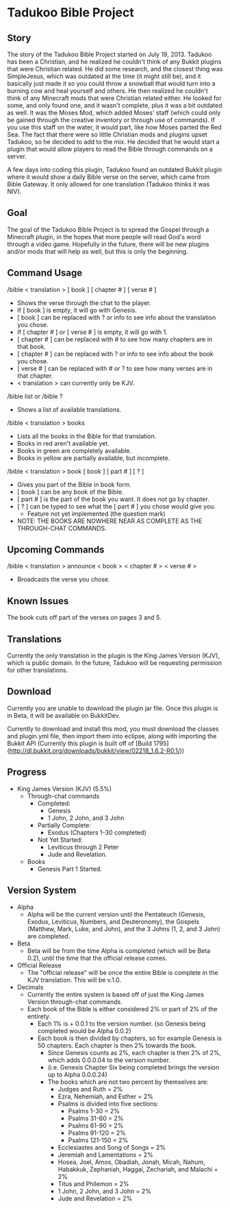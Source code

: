 Tadukoo Bible Project
=====================

Story
-----
The story of the Tadukoo Bible Project started on July 19, 2013. Tadukoo has been a Christian, and he realized he couldn't think of any Bukkit plugins
that were Christian related. He did some research, and the closest thing was SimpleJesus, which was outdated at the time (it might still be), and it
basically just made it so you could throw a snowball that would turn into a burning cow and heal yourself and others. He then realized he couldn't
think of any Minecraft mods that were Christian related either. He looked for some, and only found one, and it wasn't complete, plus it was a bit
outdated as well. It was the Moses Mod, which added Moses' staff (which could only be gained through the creative inventory or through use of
commands). If you use this staff on the water, it would part, like how Moses parted the Red Sea. The fact that there were so little Christian mods
and plugins upset Tadukoo, so he decided to add to the mix. He decided that he would start a plugin that would allow players to read the Bible through
commands on a server.

A few days into coding this plugin, Tadukoo found an outdated Bukkit plugin where it would show a daily Bible verse on the server, which came from
Bible Gateway. It only allowed for one translation (Tadukoo thinks it was NIV).

Goal
----
The goal of the Tadukoo Bible Project is to spread the Gospel through a Minecraft plugin, in the hopes that more people will read God's word through
a video game. Hopefully in the future, there will be new plugins and/or mods that will help as well, but this is only the beginning.

Command Usage
-------------
/bible < translation > [ book ] [ chapter # ] [ verse # ]
   * Shows the verse through the chat to the player.
   * If [ book ] is empty, it will go with Genesis.
   * [ book ] can be replaced with ? or info to see info about the translation you chose.
   * If [ chapter # ] or [ verse # ] is empty, it will go with 1.
   * [ chapter # ] can be replaced with # to see how many chapters are in that book.
   * [ chapter # ] can be replaced with ? or info to see info about the book you chose.
   * [ verse # ] can be replaced with # or ? to see how many verses are in that chapter.
   * < translation > can currently only be KJV.
   
/bible list or /bible ?
   * Shows a list of available translations.
   
/bible < translation > books
   * Lists all the books in the Bible for that translation.
   * Books in red aren't available yet.
   * Books in green are completely available.
   * Books in yellow are partially available, but incomplete.
   
/bible < translation > book [ book ] [ part # ] [ ? ]
   * Gives you part of the Bible in book form.
   * [ book ] can be any book of the Bible.
   * [ part # ] is the part of the book you want. It does not go by chapter.
   * [ ? ] can be typed to see what the [ part # ] you chose would give you.
      * Feature not yet implemented (the question mark)
   * NOTE: THE BOOKS ARE NOWHERE NEAR AS COMPLETE AS THE THROUGH-CHAT COMMANDS.

Upcoming Commands
-----------------
/bible < translation > announce < book > < chapter # > < verse # >
   * Broadcasts the verse you chose.

Known Issues
------------
The book cuts off part of the verses on pages 3 and 5.

Translations
------------
Currently the only translation in the plugin is the King James Version (KJV), which is public domain. In the future, Tadukoo will be requesting permission
for other translations.

Download
--------
Currently you are unable to download the plugin jar file. Once this plugin is in Beta, it will be available on BukkitDev.

Currently to download and install this mod, you must download the classes and plugin.yml file, then import them into eclipse, along with importing the
Bukkit API (Currently this plugin is built off of [Build 1795] (http://dl.bukkit.org/downloads/bukkit/view/02218_1.6.2-R0.1/))

Progress
--------
* King James Version (KJV) (5.5%)
    * Through-chat commands
       * Completed:
	      * Genesis
		  * 1 John, 2 John, and 3 John
	   * Partially Complete:
	      * Exodus (Chapters 1-30 completed)
	   * Not Yet Started:
          * Leviticus through 2 Peter
		  * Jude and Revelation.
    * Books
       * Genesis Part 1 Started.

Version System
--------------
* Alpha
   * Alpha will be the current version until the Pentateuch (Genesis, Exodus, Leviticus, Numbers, and Deuteronomy), the Gospels (Matthew, Mark, Luke, and John),
   and the 3 Johns (1, 2, and 3 John) are completed.
* Beta
   * Beta will be from the time Alpha is completed (which will be Beta 0.2), until the time that the official release comes.
* Official Release
   * The "official release" will be once the entire Bible is complete in the KJV translation. This will be v.1.0.
* Decimals
   * Currently the entire system is based off of just the King James Version through-chat commands.
   * Each book of the Bible is either considered 2% or part of 2% of the entirety.
      * Each 1% is + 0.0.1 to the version number. (so Genesis being completed would be Alpha 0.0.2)
      * Each book is then divided by chapters, so for example Genesis is 50 chapters. Each chapter is then 2% towards the book.
         * Since Genesis counts as 2%, each chapter is then 2% of 2%, which adds 0.0.0.04 to the version number.
         * (i.e. Genesis Chapter Six being completed brings the version up to Alpha 0.0.0.24)
         * The books which are not two percent by themselves are:
            * Judges and Ruth = 2%
            * Ezra, Nehemiah, and Esther = 2%
            * Psalms is divided into five sections:
               * Psalms 1-30 = 2%
               * Psalms 31-60 = 2%
               * Psalms 61-90 = 2%
               * Psalms 91-120 = 2%
               * Psalms 121-150 = 2%
            * Ecclesiastes and Song of Songs = 2%
            * Jeremiah and Lamentations = 2%
            * Hosea, Joel, Amos, Obadiah, Jonah, Micah, Nahum, Habakkuk, Zephaniah, Haggai, Zechariah, and Malachi = 2%
            * Titus and Philemon = 2%
            * 1 John, 2 John, and 3 John = 2%
            * Jude and Revelation = 2%